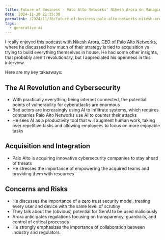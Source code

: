 ```yaml
---
title: Future of Business - Palo Alto Networks’ Nikesh Arora on Managing Risk in the Age of AI
date: 2024-11-30 21:35:30
permalink: /2024/11/30/future-of-business-palo-alto-networks-nikesh-arora-on-managing-risk/
tags:
  - generative-ai
---
```


I really enjoyed [this podcast with Nikesh Arora, CEO of Palo Alto Networks](https://hbr.org/podcast/2024/11/future-of-business-palo-alto-networks-nikesh-arora-on-managing-risk-in-the-age-of-ai), where he discussed how much of their strategy is tied to acquisition vs trying to build everything themselves in house. He had some other insights, that probably aren't revolutionary, but I appreciated his openness in this interview.

Here are my key takeaways:

## The AI Revolution and Cybersecurity

- With practically everything being internet connected, the potential points of vulnerability for cyberattacks are enormous
- Bad actors are increasingly using AI to infiltrate systems, which requires companies Palo Alto Networks use AI to counter their attacks
- He sees AI as a productivity tool that will augment human work, taking over repetitive tasks and allowing employees to focus on more enjoyable tasks

## Acquisition and Integration

- Palo Alto is acquiring innovative cybersecurity companies to stay ahead of threats
- He stresses the importance of empowering the acquired teams and providing them with resources

## Concerns and Risks

- He discusses the importance of a zero trust security model, treating every user and device with the same level of scrutiny
- They talk about the (obvious) potential for GenAI to be used maliciously
- Arora anticipates regulations focusing on transparency, guardrails, and control of critical processes
- He strongly emphasizes the importance of collaboration between industry and regulators.
